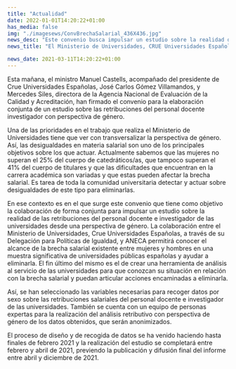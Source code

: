 ```yaml
---
title: "Actualidad"   
date: 2022-01-01T14:20:22+01:00
has_media: false
img: "./imagesews/ConvBrechaSalarial_436X436.jpg"
news_desc: "Este convenio busca impulsar un estudio sobre la realidad de las retribuciones del personal docente e investigador de las universidades. El objetivo último es crear una herramienta de análisis al servicio de las universidades para que conozcan su situación en relación con la brecha salarial y puedan articular acciones encaminadas a eliminarla."
news_title: "El Ministerio de Universidades, CRUE Universidades Españolas y ANECA acuerdan la elaboración de una investigación sobre brecha salarial con perspectiva de género."

news_date: 2021-03-11T14:20:22+01:00
---
```

<p>Esta ma&ntilde;ana, el ministro Manuel Castells, acompa&ntilde;ado del presidente de Crue Universidades Espa&ntilde;olas, Jos&eacute; Carlos G&oacute;mez Villamandos, y Mercedes Siles, directora de la Agencia Nacional de Evaluaci&oacute;n de la Calidad y Acreditaci&oacute;n, han firmado el convenio para la elaboraci&oacute;n conjunta de un estudio sobre las retribuciones del personal docente investigador con perspectiva de g&eacute;nero.</p>
<p>Una de las prioridades en el trabajo que realiza el Ministerio de Universidades tiene que ver con transversalizar la perspectiva de g&eacute;nero. As&iacute;, las desigualdades en materia salarial son uno de los principales objetivos sobre los que actuar. Actualmente sabemos que las mujeres no superan el 25% del cuerpo de catedr&aacute;ticos/as, que tampoco superan el 41% del cuerpo de titulares y que las dificultades que encuentran en la carrera acad&eacute;mica son variadas y que estas pueden afectar la brecha salarial. Es tarea de toda la comunidad universitaria detectar y actuar sobre desigualdades de este tipo para eliminarlas.</p>
<p>En ese contexto es en el que surge este convenio que tiene como objetivo la colaboraci&oacute;n de forma conjunta para impulsar un estudio sobre la realidad de las retribuciones del personal docente e investigador de las universidades desde una perspectiva de g&eacute;nero. La colaboraci&oacute;n entre el Ministerio de Universidades, Crue Universidades Espa&ntilde;olas, a trav&eacute;s de su Delegaci&oacute;n para Pol&iacute;ticas de Igualdad, y ANECA permitir&aacute; conocer el alcance de la brecha salarial existente entre mujeres y hombres en una muestra significativa de universidades p&uacute;blicas espa&ntilde;olas y ayudar a eliminarla. El fin &uacute;ltimo del mismo es el de crear una herramienta de an&aacute;lisis al servicio de las universidades para que conozcan su situaci&oacute;n en relaci&oacute;n con la brecha salarial y puedan articular acciones encaminadas a eliminarla.</p>
<p>As&iacute;, se han seleccionado las variables necesarias para recoger datos por sexo sobre las retribuciones salariales del personal docente e investigador de las universidades. Tambi&eacute;n se cuenta con un equipo de personas expertas para la realizaci&oacute;n del an&aacute;lisis retributivo con perspectiva de g&eacute;nero de los datos obtenidos, que ser&aacute;n anonimizados.</p>
<p>El proceso de dise&ntilde;o y de recogida de datos se ha venido haciendo hasta finales de febrero 2021 y la realizaci&oacute;n del estudio se completar&aacute; entre febrero y abril de 2021, previendo la publicaci&oacute;n y difusi&oacute;n final del informe entre abril y diciembre de 2021.</p>
